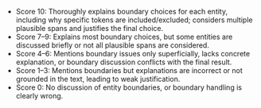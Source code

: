 - Score 10: Thoroughly explains boundary choices for each entity, including why specific tokens are included/excluded; considers multiple plausible spans and justifies the final choice.
- Score 7–9: Explains most boundary choices, but some entities are discussed briefly or not all plausible spans are considered.
- Score 4–6: Mentions boundary issues only superficially, lacks concrete explanation, or boundary discussion conflicts with the final result.
- Score 1–3: Mentions boundaries but explanations are incorrect or not grounded in the text, leading to weak justification.
- Score 0: No discussion of entity boundaries, or boundary handling is clearly wrong.